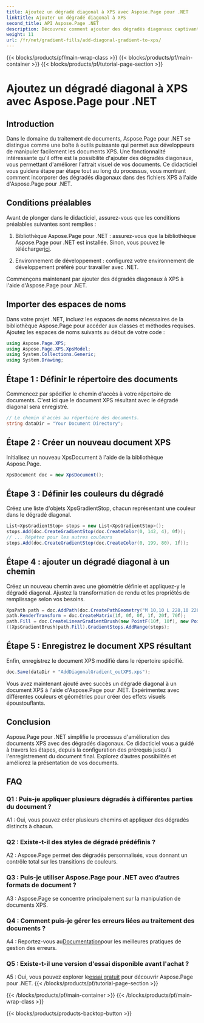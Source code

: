 ```yaml
---
title: Ajoutez un dégradé diagonal à XPS avec Aspose.Page pour .NET
linktitle: Ajouter un dégradé diagonal à XPS
second_title: API Aspose.Page .NET
description: Découvrez comment ajouter des dégradés diagonaux captivants aux documents XPS à l'aide d'Aspose.Page pour .NET. Élevez vos présentations visuelles sans effort.
weight: 11
url: /fr/net/gradient-fills/add-diagonal-gradient-to-xps/
---
```


{{< blocks/products/pf/main-wrap-class >}}
{{< blocks/products/pf/main-container >}}
{{< blocks/products/pf/tutorial-page-section >}}

# Ajoutez un dégradé diagonal à XPS avec Aspose.Page pour .NET

## Introduction

Dans le domaine du traitement de documents, Aspose.Page pour .NET se distingue comme une boîte à outils puissante qui permet aux développeurs de manipuler facilement les documents XPS. Une fonctionnalité intéressante qu'il offre est la possibilité d'ajouter des dégradés diagonaux, vous permettant d'améliorer l'attrait visuel de vos documents. Ce didacticiel vous guidera étape par étape tout au long du processus, vous montrant comment incorporer des dégradés diagonaux dans des fichiers XPS à l'aide d'Aspose.Page pour .NET.

## Conditions préalables

Avant de plonger dans le didacticiel, assurez-vous que les conditions préalables suivantes sont remplies :

1.  Bibliothèque Aspose.Page pour .NET : assurez-vous que la bibliothèque Aspose.Page pour .NET est installée. Sinon, vous pouvez le télécharger[ici](https://releases.aspose.com/page/net/).

2. Environnement de développement : configurez votre environnement de développement préféré pour travailler avec .NET.

Commençons maintenant par ajouter des dégradés diagonaux à XPS à l'aide d'Aspose.Page pour .NET.

## Importer des espaces de noms

Dans votre projet .NET, incluez les espaces de noms nécessaires de la bibliothèque Aspose.Page pour accéder aux classes et méthodes requises. Ajoutez les espaces de noms suivants au début de votre code :

```csharp
using Aspose.Page.XPS;
using Aspose.Page.XPS.XpsModel;
using System.Collections.Generic;
using System.Drawing;
```

## Étape 1 : Définir le répertoire des documents

Commencez par spécifier le chemin d'accès à votre répertoire de documents. C'est ici que le document XPS résultant avec le dégradé diagonal sera enregistré.

```csharp
// Le chemin d'accès au répertoire des documents.
string dataDir = "Your Document Directory";
```

## Étape 2 : Créer un nouveau document XPS

Initialisez un nouveau XpsDocument à l'aide de la bibliothèque Aspose.Page.

```csharp
XpsDocument doc = new XpsDocument();
```

## Étape 3 : Définir les couleurs du dégradé

Créez une liste d'objets XpsGradientStop, chacun représentant une couleur dans le dégradé diagonal.

```csharp
List<XpsGradientStop> stops = new List<XpsGradientStop>();
stops.Add(doc.CreateGradientStop(doc.CreateColor(0, 142, 4), 0f));
// ... Répétez pour les autres couleurs
stops.Add(doc.CreateGradientStop(doc.CreateColor(0, 199, 80), 1f));
```

## Étape 4 : ajouter un dégradé diagonal à un chemin

Créez un nouveau chemin avec une géométrie définie et appliquez-y le dégradé diagonal. Ajustez la transformation de rendu et les propriétés de remplissage selon vos besoins.

```csharp
XpsPath path = doc.AddPath(doc.CreatePathGeometry("M 10,10 L 228,10 228,100 10,100"));
path.RenderTransform = doc.CreateMatrix(1f, 0f, 0f, 1f, 20f, 70f);
path.Fill = doc.CreateLinearGradientBrush(new PointF(10f, 10f), new PointF(228f, 100f));
((XpsGradientBrush)path.Fill).GradientStops.AddRange(stops);
```

## Étape 5 : Enregistrez le document XPS résultant

Enfin, enregistrez le document XPS modifié dans le répertoire spécifié.

```csharp
doc.Save(dataDir + "AddDiagonalGradient_outXPS.xps");
```

Vous avez maintenant ajouté avec succès un dégradé diagonal à un document XPS à l'aide d'Aspose.Page pour .NET. Expérimentez avec différentes couleurs et géométries pour créer des effets visuels époustouflants.

## Conclusion

Aspose.Page pour .NET simplifie le processus d'amélioration des documents XPS avec des dégradés diagonaux. Ce didacticiel vous a guidé à travers les étapes, depuis la configuration des prérequis jusqu'à l'enregistrement du document final. Explorez d’autres possibilités et améliorez la présentation de vos documents.

## FAQ

### Q1 : Puis-je appliquer plusieurs dégradés à différentes parties du document ?

A1 : Oui, vous pouvez créer plusieurs chemins et appliquer des dégradés distincts à chacun.

### Q2 : Existe-t-il des styles de dégradé prédéfinis ?

A2 : Aspose.Page permet des dégradés personnalisés, vous donnant un contrôle total sur les transitions de couleurs.

### Q3 : Puis-je utiliser Aspose.Page pour .NET avec d’autres formats de document ?

A3 : Aspose.Page se concentre principalement sur la manipulation de documents XPS.

### Q4 : Comment puis-je gérer les erreurs liées au traitement des documents ?

 A4 : Reportez-vous au[Documentation](https://reference.aspose.com/page/net/)pour les meilleures pratiques de gestion des erreurs.

### Q5 : Existe-t-il une version d'essai disponible avant l'achat ?

 A5 : Oui, vous pouvez explorer le[essai gratuit](https://releases.aspose.com/) pour découvrir Aspose.Page pour .NET.
{{< /blocks/products/pf/tutorial-page-section >}}

{{< /blocks/products/pf/main-container >}}
{{< /blocks/products/pf/main-wrap-class >}}

{{< blocks/products/products-backtop-button >}}
